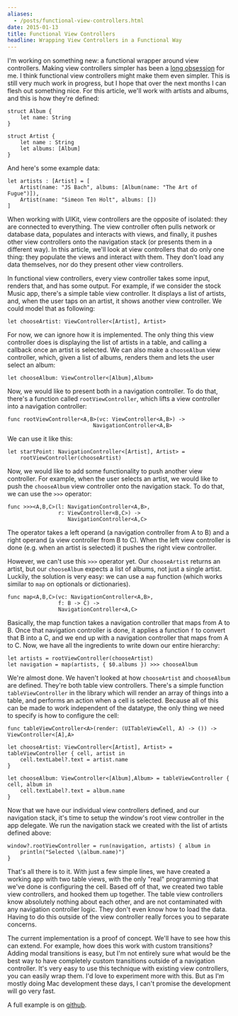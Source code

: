 ```yaml
---
aliases:
  - /posts/functional-view-controllers.html
date: 2015-01-13
title: Functional View Controllers
headline: Wrapping View Controllers in a Functional Way
---
```



I'm working on something new: a functional wrapper around view controllers. Making view controllers simpler has been a [long obsession](http://www.objc.io/issue-1/) for me. I think functional view controllers might make them even simpler. This is still very much work in progress, but I hope that over the next months I can flesh out something nice. For this article, we'll work with artists and albums, and this is how they're defined:

    struct Album {
        let name: String
    }
    
    struct Artist {
        let name : String
        let albums: [Album]
    }

And here's some example data:
    
    let artists : [Artist] = [
        Artist(name: "JS Bach", albums: [Album(name: "The Art of Fugue")]),
        Artist(name: "Simeon Ten Holt", albums: [])
    ]

When working with UIKit, view controllers are the opposite of isolated: they are connected to everything. The view controller often pulls network or database data, populates and interacts with views, and finally, it pushes other view controllers onto the navigation stack (or presents them in a different way). In this article, we'll look at view controllers that do only one thing: they populate the views and interact with them. They don't load any data themselves, nor do they present other view controllers.

In functional view controllers, every view controller takes some input, renders that, and has some output. For example, if we consider the stock Music app, there's a simple table view controller. It displays a list of artists, and, when the user taps on an artist, it shows another view controller. We could model that as following:

    let chooseArtist: ViewController<[Artist], Artist>

For now, we can ignore how it is implemented. The only thing this view controller does is displaying the list of artists in a table, and calling a callback once an artist is selected. We can also make a `chooseAlbum` view controller, which, given a list of albums, renders them and lets the user select an album:

    let chooseAlbum: ViewController<[Album],Album>

Now, we would like to present both in a navigation controller. To do that, there's a function called `rootViewController`, which lifts a view controller into a navigation controller:

    func rootViewController<A,B>(vc: ViewController<A,B>) -> 
                               NavigationController<A,B>

We can use it like this:
    
    let startPoint: NavigationController<[Artist], Artist> = 
        rootViewController(chooseArtist)

Now, we would like to add some functionality to push another view controller. For example, when the user selects an artist, we would like to push the `chooseAlbum` view controller onto the navigation stack. To do that, we can use the `>>>` operator:

    func >>><A,B,C>(l: NavigationController<A,B>, 
                    r: ViewController<B,C>) -> 
                       NavigationController<A,C>

The operator takes a left operand (a navigation controller from A to B) and a right operand (a view controller from B to C). When the left view controller is done (e.g. when an artist is selected) it pushes the right view controller.

However, we can't use this `>>>` operator yet. Our `chooseArtist` returns an artist, but our `chooseAlbum` expects a list of albums, not just a single artist. Luckily, the solution is very easy: we can use a `map` function (which works similar to `map` on optionals or dictionaries).

    func map<A,B,C>(vc: NavigationController<A,B>, 
                    f: B -> C) -> 
                    NavigationController<A,C>

Basically, the map function takes a navigation controller that maps from A to B. Once that navigation controller is done, it applies a function `f` to convert that B into a C, and we end up with a navigation controller that maps from A to C. Now, we have all the ingredients to write down our entire hierarchy:

    let artists = rootViewController(chooseArtist)
    let navigation = map(artists, { $0.albums }) >>> chooseAlbum

We're almost done. We haven't looked at how `chooseArtist` and `chooseAlbum` are defined. They're both table view controllers. There's a simple function `tableViewController` in the library which will render an array of things into a table, and performs an action when a cell is selected. Because all of this can be made to work independent of the datatype, the only thing we need to specify is how to configure the cell:

    func tableViewController<A>(render: (UITableViewCell, A) -> ()) -> ViewController<[A],A>

    let chooseArtist: ViewController<[Artist], Artist> = tableViewController { cell, artist in
        cell.textLabel?.text = artist.name
    }
    
    let chooseAlbum: ViewController<[Album],Album> = tableViewController { cell, album in
        cell.textLabel?.text = album.name
    }

Now that we have our individual view controllers defined, and our navigation stack, it's time to setup the window's root view controller in the app delegate. We run the navigation stack we created with the list of artists defined above:

    window?.rootViewController = run(navigation, artists) { album in
        println("Selected \(album.name)")
    }

That's all there is to it. With just a few simple lines, we have created a working app with two table views, with the only "real" programming that we've done is configuring the cell. Based off of that, we created two table view controllers, and hooked them up together. The table view controllers know absolutely nothing about each other, and are not contaminated with any navigation controller logic. They don't even know how to load the data. Having to do this outside of the view controller really forces you to separate concerns.

The current implementation is a proof of concept. We'll have to see how this can extend. For example, how does this work with custom transitions? Adding modal transitions is easy, but I'm not entirely sure what would be the best way to have completely custom transitions outside of a navigation controller. It's very easy to use this technique with existing view controllers, you can easily wrap them. I'd love to experiment more with this. But as I'm mostly doing Mac development these days, I can't promise the development will go very fast.

A full example is on [github](https://github.com/chriseidhof/functional-view-controllers/).

